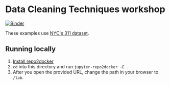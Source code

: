# Data Cleaning Techniques workshop

[![Binder](https://mybinder.org/badge_logo.svg)](https://mybinder.org/v2/gh/afeld/data-cleaning/HEAD)

These examples use [NYC's 311 dataset](https://data.cityofnewyork.us/Social-Services/311-Service-Requests-from-2010-to-Present/erm2-nwe9/data).

## Running locally

1. [Install repo2docker](https://repo2docker.readthedocs.io/en/latest/install.html)
1. `cd` into this directory and run `jupyter-repo2docker -E .`
1. After you open the provided URL, change the path in your browser to `/lab`.
